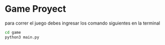 # Game Proyect

para correr el juego debes ingresar los comando siguientes en la terminal
```sh
cd game
python3 main.py
```


